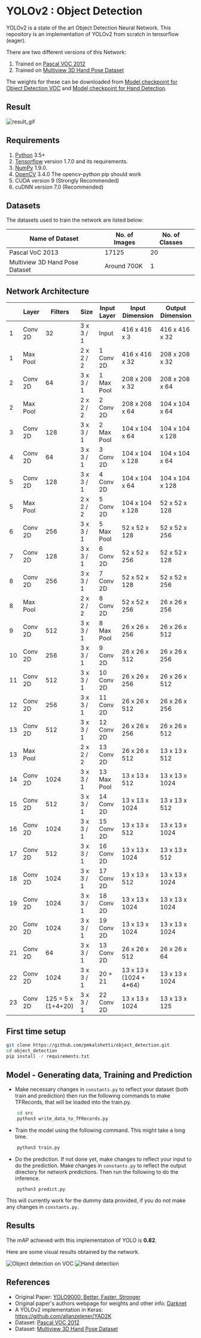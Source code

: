 # YOLOv2 : Object Detection

YOLOv2 is a state of the art Object Detection Neural Network. This repository is an implementation of YOLOv2 from scratch in tensorflow (eager).

There are two different versions of this Network:
1. Trained on [Pascal VOC 2012](http://host.robots.ox.ac.uk/pascal/VOC/voc2012/)
2. Trained on [Multiview 3D Hand Pose Dataset](http://www.rovit.ua.es/dataset/mhpdataset/)

The weights for these can be downloaded from [Model checkpoint for Object Detection VOC](http://bit.ly/2KC9pdH) and [Model checkpoint for Hand Detection](http://bit.ly/2wdYIL1).

## Result
![result_gif](animation.gif)

## Requirements
1. [Python](https://www.python.org/) 3.5+
2. [Tensorflow](https://www.tensorflow.org/) version 1.7.0 and its requirements.
3. [NumPy](http://www.numpy.org/) 1.9.0.
4. [OpenCV](https://opencv.org/) 3.4.0 The opencv-python pip should work
5. CUDA version 9 (Strongly Recommended)
6. cuDNN version 7.0 (Recommended)


## Datasets
The datasets used to train the network are listed below:

| Name of Dataset | No. of Images | No. of Classes |
|-----------------|---------------|----------------|
| Pascal VoC 2013 | 17125         | 20             |
| Multiview 3D Hand Pose Dataset | Around 700K | 1         |


## Network Architecture
|    | Layer    | Filters | Size      | Input Layer | Input Dimension  | Output Dimension |
| -- | -------- | ------- | --------- | ----------- | ---------------- | ---------------- |
| 1  | Conv 2D  | 32      | 3 x 3 / 1 | Input       | 416 x 416 x 3    | 416 x 416 x 32   | 
| 1  | Max Pool |         | 2 x 2 / 2 | 1 Conv 2D   | 416 x 416 x 32   | 208 x 208 x 32   |
| 2  | Conv 2D  | 64      | 3 x 3 / 1 | 1 Max Pool  | 208 x 208 x 32   | 208 x 208 x 64   | 
| 2  | Max Pool |         | 2 x 2 / 2 | 2 Conv 2D   | 208 x 208 x 64   | 104 x 104 x 64   |
| 3  | Conv 2D  | 128     | 3 x 3 / 1 | 2 Max Pool  | 104 x 104 x 64   | 104 x 104 x 128  |
| 4  | Conv 2D  | 64      | 3 x 3 / 1 | 3 Conv 2D   | 104 x 104 x 128  | 104 x 104 x 64   |
| 5  | Conv 2D  | 128     | 3 x 3 / 1 | 4 Conv 2D   | 104 x 104 x 64   | 104 x 104 x 128  | 
| 5  | Max Pool |         | 2 x 2 / 2 | 5 Conv 2D   | 104 x 104 x 128  | 52  x 52  x 128  |
| 6  | Conv 2D  | 256     | 3 x 3 / 1 | 5 Max Pool  | 52  x 52  x 128  | 52  x 52  x 256  |
| 7  | Conv 2D  | 128     | 3 x 3 / 1 | 6 Conv 2D   | 52  x 52  x 256  | 52  x 52  x 128  |
| 8  | Conv 2D  | 256     | 3 x 3 / 1 | 7 Conv 2D   | 52  x 52  x 128  | 52  x 52  x 256  | 
| 8  | Max Pool |         | 2 x 2 / 2 | 8 Conv 2D   | 52  x 52  x 256  | 26  x 26  x 256  |
| 9  | Conv 2D  | 512     | 3 x 3 / 1 | 8 Max Pool  | 26  x 26  x 256  | 26  x 26  x 512  |
| 10 | Conv 2D  | 256     | 3 x 3 / 1 | 9 Conv 2D   | 26  x 26  x 512  | 26  x 26  x 256  |
| 11 | Conv 2D  | 512     | 3 x 3 / 1 | 10 Conv 2D  | 26  x 26  x 256  | 26  x 26  x 512  |
| 12 | Conv 2D  | 256     | 3 x 3 / 1 | 11 Conv 2D  | 26  x 26  x 512  | 26  x 26  x 256  |
| 13 | Conv 2D  | 512     | 3 x 3 / 1 | 12 Conv 2D  | 26  x 26  x 256  | 26  x 26  x 512  | 
| 13 | Max Pool |         | 2 x 2 / 2 | 13 Conv 2D  | 26  x 26  x 512  | 13  x 13  x 512  |
| 14 | Conv 2D  | 1024    | 3 x 3 / 1 | 13 Max Pool | 13  x 13  x 512  | 13  x 13  x 1024 |
| 15 | Conv 2D  | 512     | 3 x 3 / 1 | 14 Conv 2D  | 13  x 13  x 1024 | 13  x 13  x 512  |
| 16 | Conv 2D  | 1024    | 3 x 3 / 1 | 15 Conv 2D  | 13  x 13  x 512  | 13  x 13  x 1024 |
| 17 | Conv 2D  | 512     | 3 x 3 / 1 | 16 Conv 2D  | 13  x 13  x 1024 | 13  x 13  x 512  |
| 18 | Conv 2D  | 1024    | 3 x 3 / 1 | 17 Conv 2D  | 13  x 13  x 512  | 13  x 13  x 1024 |
| 19 | Conv 2D  | 1024    | 3 x 3 / 1 | 18 Conv 2D  | 13  x 13  x 1024 | 13  x 13  x 1024 |
| 20 | Conv 2D  | 1024    | 3 x 3 / 1 | 19 Conv 2D  | 13  x 13  x 1024 | 13  x 13  x 1024 |
| 21 | Conv 2D  | 64      | 3 x 3 / 1 | 13 Conv 2D  | 26  x 26  x 512  | 26  x 26  x 64   |
| 22 | Conv 2D  | 1024    | 3 x 3 / 1 | 20 + 21 | 13  x 13  x (1024 + 4*64) | 13  x 13  x 1024 |
| 23 | Conv 2D  | 125 = 5 x (1+4+20) | 3 x 3 / 1 | 22 Conv 2D  | 13  x 13  x 1024 | 13  x 13  x 125 |


## First time setup
```bash
git clone https://github.com/pmkalshetti/object_detection.git
cd object_detection
pip install -r requirements.txt
```


## Model - Generating data, Training and Prediction
* Make necessary changes in `constants.py` to reflect your dataset (both train and prediction) then run the following commands to make TFRecords, that will be loaded into the train.py.
```bash
    cd src
    python3 write_data_to_TFRecords.py
```
* Train the model using the following command. This might take a long time.
```bash
    python3 train.py
```
* Do the prediction. If not done yet, make changes to reflect your input to do the prediction. Make changes in `constants.py` to reflect the output directory for network predictions. Then run the following to do the inference.
```
    python3 predict.py
```
This will currently work for the dummy data provided, if you do not make any changes in `constants.py`.


## Results
The mAP achieved with this implementation of YOLO is **0.82**.

Here are some visual results obtained by the network.

![Object detection on VOC](https://github.com/pmkalshetti/object_detection/blob/master/data/imgs_out/000022.jpg?raw=true)
![Hand detection](https://github.com/pmkalshetti/object_detection/blob/master/hand_detection/imgs_out/img_out.jpg?raw=true)


## References
 - Original Paper: [YOLO9000: Better, Faster, Stronger](https://arxiv.org/abs/1612.08242)
 - Original paper's authors webpage for weights and other info: [Darknet](https://pjreddie.com/darknet/yolo/)
 - A YOLOv2 implementation in Keras: https://github.com/allanzelener/YAD2K
 - Dataset: [Pascal VOC 2012](http://host.robots.ox.ac.uk/pascal/VOC/voc2012/)
 - Dataset: [Multiview 3D Hand Pose Dataset](http://www.rovit.ua.es/dataset/mhpdataset/)
